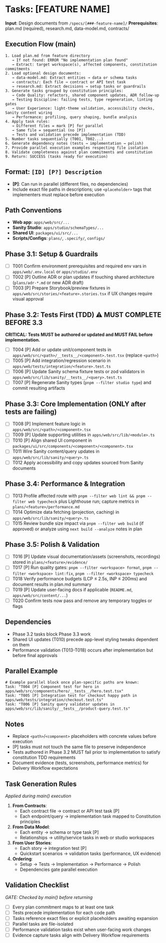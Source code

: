 # Tasks: [FEATURE NAME]

**Input**: Design documents from `/specs/[###-feature-name]/`
**Prerequisites**: plan.md (required), research.md, data-model.md, contracts/

## Execution Flow (main)

```
1. Load plan.md from feature directory
   → If not found: ERROR "No implementation plan found"
   → Extract: target workspace(s), affected components, constitution commitments
2. Load optional design documents:
   → data-model.md: Extract entities → data or schema tasks
   → contracts/: Each file → contract or API test task
   → research.md: Extract decisions → setup tasks or guardrails
3. Generate tasks grouped by constitution principles:
   → Code Quality: refactors, shared component updates, ADR follow-up
   → Testing Discipline: failing tests, type regeneration, linting gates
   → User Experience: light-theme validation, accessibility checks, Sanity content wiring
   → Performance: profiling, query shaping, bundle analysis
4. Apply task rules:
   → Different files = mark [P] for parallel
   → Same file = sequential (no [P])
   → Tests and validation precede implementation (TDD)
5. Number tasks sequentially (T001, T002...)
6. Generate dependency notes (tests → implementation → polish)
7. Provide parallel execution examples respecting file isolation
8. Validate completeness against plan commitments and constitution
9. Return: SUCCESS (tasks ready for execution)
```

## Format: `[ID] [P?] Description`

- **[P]**: Can run in parallel (different files, no dependencies)
- Include exact file paths in descriptions; use `<placeholder>` tags that implementers must replace before execution

## Path Conventions

- **Web app**: `apps/web/src/...`
- **Sanity Studio**: `apps/studio/schemaTypes/...`
- **Shared UI**: `packages/ui/src/...`
- **Scripts/Configs**: `plans/`, `.specify/`, `configs/`

## Phase 3.1: Setup & Guardrails

- [ ] T001 Confirm environment prerequisites and required env vars in `apps/web/.env.local` or `apps/studio/.env`
- [ ] T002 [P] Outline ADR or plan updates if touching shared architecture (`plans/adr-*.md` or new ADR draft)
- [ ] T003 [P] Prepare Storybook/preview fixtures in `apps/web/src/stories/<feature>.stories.tsx` if UX changes require visual approval

## Phase 3.2: Tests First (TDD) ⚠️ MUST COMPLETE BEFORE 3.3

**CRITICAL: Tests MUST be authored or updated and MUST FAIL before implementation.**

- [ ] T004 [P] Add or update unit/component tests in `apps/web/src/<path>/__tests__/<component>.test.tsx` (replace `<path>`)
- [ ] T005 [P] Add integration/regression scenario in `apps/web/tests/integration/<feature>.test.ts`
- [ ] T006 [P] Update Sanity schema fixture tests or zod validators in `apps/web/src/lib/sanity/__tests__/<query>.test.ts`
- [ ] T007 [P] Regenerate Sanity types (`pnpm --filter studio type`) and commit resulting artifacts

## Phase 3.3: Core Implementation (ONLY after tests are failing)

- [ ] T008 [P] Implement feature logic in `apps/web/src/<path>/<component>.tsx`
- [ ] T009 [P] Update supporting utilities in `apps/web/src/lib/<module>.ts`
- [ ] T010 [P] Align shared UI component in `packages/ui/src/components/<component>/<component>.tsx`
- [ ] T011 Wire Sanity content/query updates in `apps/web/src/lib/sanity/<query>.ts`
- [ ] T012 Apply accessibility and copy updates sourced from Sanity documents

## Phase 3.4: Performance & Integration

- [ ] T013 Profile affected route with `pnpm --filter web lint && pnpm --filter web typecheck` plus Lighthouse run; capture metrics in `plans/<feature>/performance.md`
- [ ] T014 Optimize data fetching (projection, caching) in `apps/web/src/lib/sanity/<query>.ts`
- [ ] T015 Review bundle size impact via `pnpm --filter web build` (if approved) or analyze using `next build --analyze` notes in plan

## Phase 3.5: Polish & Validation

- [ ] T016 [P] Update visual documentation/assets (screenshots, recordings) stored in `plans/<feature>/evidence/`
- [ ] T017 [P] Run quality gates: `pnpm --filter <workspace> format`, `pnpm --filter <workspace> lint:fix`, `pnpm --filter <workspace> typecheck`
- [ ] T018 Verify performance budgets (LCP ≤ 2.5s, INP ≤ 200ms) and document results in plan.md summary
- [ ] T019 [P] Update user-facing docs if applicable (`README.md`, `apps/web/src/content/...`)
- [ ] T020 Confirm tests now pass and remove any temporary toggles or flags

## Dependencies

- Phase 3.2 tasks block Phase 3.3 work
- Shared UI updates (T010) precede app-level styling tweaks dependent on them
- Performance validation (T013-T018) occurs after implementation but before final approvals

## Parallel Example

```
# Example parallel block once plan-specific paths are known:
Task: "T004 [P] Component test for hero in apps/web/src/components/hero/__tests__/hero.test.tsx"
Task: "T005 [P] Integration test for checkout happy path in apps/web/tests/integration/checkout.test.ts"
Task: "T006 [P] Sanity query validator updates in apps/web/src/lib/sanity/__tests__/product-query.test.ts"
```

## Notes

- Replace `<path>`/`<component>` placeholders with concrete values before execution
- [P] tasks must not touch the same file to preserve independence
- Tests authored in Phase 3.2 MUST fail prior to implementation to satisfy constitution TDD requirements
- Document evidence (tests, screenshots, performance metrics) for Delivery Workflow expectations

## Task Generation Rules

_Applied during main() execution_

1. **From Contracts**:
   - Each contract file → contract or API test task [P]
   - Each endpoint/query → implementation task mapped to Constitution principles
2. **From Data Model**:
   - Each entity → schema or type task [P]
   - Relationships → utility/service tasks in web or studio workspaces
3. **From User Stories**:
   - Each story → integration test [P]
   - Quickstart scenarios → validation tasks (performance, UX evidence)
4. **Ordering**:
   - Setup → Tests → Implementation → Performance → Polish
   - Dependencies gate parallel execution

## Validation Checklist

_GATE: Checked by main() before returning_

- [ ] Every plan commitment maps to at least one task
- [ ] Tests precede implementation for each code path
- [ ] Tasks reference exact files or explicit placeholders awaiting expansion
- [ ] Parallel tasks are file-isolated
- [ ] Performance validation tasks exist when user-facing work changes
- [ ] Evidence capture tasks align with Delivery Workflow requirements
